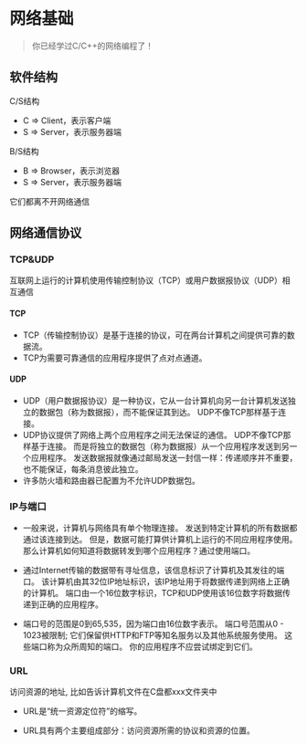 # 网络基础
> 你已经学过C/C++的网络编程了！

## 软件结构
C/S结构
- C => Client，表示客户端
- S => Server，表示服务器端

B/S结构
- B => Browser，表示浏览器
- S => Server，表示服务器端

它们都离不开网络通信

## 网络通信协议
### TCP&UDP
互联网上运行的计算机使用传输控制协议（TCP）或用户数据报协议（UDP）相互通信
#### TCP
- TCP（传输控制协议）是基于连接的协议，可在两台计算机之间提供可靠的数据流。
- TCP为需要可靠通信的应用程序提供了点对点通道。

#### UDP
- UDP（用户数据报协议）是一种协议，它从一台计算机向另一台计算机发送独立的数据包（称为数据报），而不能保证其到达。 UDP不像TCP那样基于连接。
- UDP协议提供了网络上两个应用程序之间无法保证的通信。 UDP不像TCP那样基于连接。 而是将独立的数据包（称为数据报）从一个应用程序发送到另一个应用程序。 发送数据报就像通过邮局发送一封信一样：传递顺序并不重要，也不能保证，每条消息彼此独立。
- 许多防火墙和路由器已配置为不允许UDP数据包。

### IP与端口
- 一般来说，计算机与网络具有单个物理连接。 发送到特定计算机的所有数据都通过该连接到达。 但是，数据可能打算供计算机上运行的不同应用程序使用。 那么计算机如何知道将数据转发到哪个应用程序？通过使用端口。

- 通过Internet传输的数据带有寻址信息，该信息标识了计算机及其发往的端口。 该计算机由其32位IP地址标识，该IP地址用于将数据传递到网络上正确的计算机。 端口由一个16位数字标识，TCP和UDP使用该16位数字将数据传递到正确的应用程序。

- 端口号的范围是0到65,535，因为端口由16位数字表示。 端口号范围从0 - 1023被限制; 它们保留供HTTP和FTP等知名服务以及其他系统服务使用。 这些端口称为众所周知的端口。 你的应用程序不应尝试绑定到它们。

### URL
访问资源的地址, 比如告诉计算机文件在C盘都xxx文件夹中

- URL是“统一资源定位符”的缩写。

- URL具有两个主要组成部分：访问资源所需的协议和资源的位置。